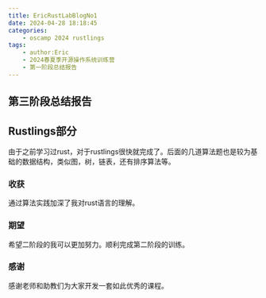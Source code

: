 ```yaml
---
title: EricRustLabBlogNo1
date: 2024-04-28 18:18:45
categories:
    - oscamp 2024 rustlings
tags:
    - author:Eric
    - 2024春夏季开源操作系统训练营
    - 第一阶段总结报告
---
```


## 第三阶段总结报告

## Rustlings部分

由于之前学习过rust，对于rustlings很快就完成了。后面的几道算法题也是较为基础的数据结构，类似图，树，链表，还有排序算法等。

### 收获

通过算法实践加深了我对rust语言的理解。

### 期望

希望二阶段的我可以更加努力。顺利完成第二阶段的训练。

### 感谢

感谢老师和助教们为大家开发一套如此优秀的课程。